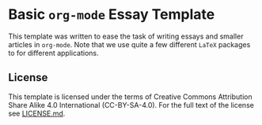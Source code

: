 # Basic `org-mode` Essay Template

This template was written to ease the task of writing essays and
smaller articles in `org-mode`. Note that we use quite a few different
`LaTeX` packages to for different applications.

## License

This template is licensed under the terms of Creative Commons
Attribution Share Alike 4.0 International (CC-BY-SA-4.0). For the full
text of the license see [LICENSE.md](LICENSE.md).
